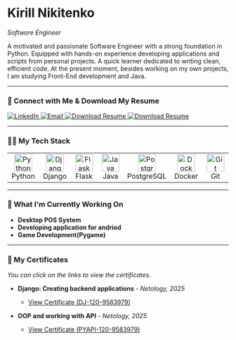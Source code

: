 # Kirill Nikitenko
*Software Engineer*

A motivated and passionate Software Engineer with a strong foundation in Python. Equipped with hands-on experience developing applications and scripts from personal projects.  A quick learner dedicated to writing clean, efficient code. At the present moment, besides working on my own projects, I am studying Front-End development and Java.

---

### 🤝 Connect with Me & Download My Resume

<a href="https://linkedin.com/in/kirill-nikitenko-8b600a375/" target="_blank">
<img src="https://img.shields.io/badge/LinkedIn-0077B5?style=for-the-badge&logo=linkedin&logoColor=white" alt="LinkedIn"/>
</a>
<a href="mailto:kirill_n89@mail.ru">
<img src="https://img.shields.io/badge/Email-D14836?style=for-the-badge&logo=gmail&logoColor=white" alt="Email"/>
</a>
<a href="https://github.com/Kirill-dev01/resume/blob/main/Nikitenko-Kirill-Resume(eng).pdf" target="_blank">
<img src="https://img.shields.io/badge/Download-My_Resume_(PDF)-blue?style=for-the-badge&logo=googledocs&logoColor=white" alt="Download Resume"/>
</a>
<a href="https://github.com/Kirill-dev01/resume/blob/main/Никитенко%20Кирилл%2C%20резюме.pdf" target="_blank">
<img src="https://img.shields.io/badge/Download-Мое_Резюме_(PDF)-blue?style=for-the-badge&logo=googledocs&logoColor=white" alt="Download Resume"/>
</a>


---

### 👨‍💻 My Tech Stack
<table>
  <tr>
    <td align="center" width="96">
      <a href="#"><img src="https://cdn.jsdelivr.net/gh/devicons/devicon/icons/python/python-original.svg" width="40" height="40" alt="Python" /></a><br>Python
    </td>
    <td align="center" width="96">
      <a href="#"><img src="https://cdn.jsdelivr.net/gh/devicons/devicon/icons/django/django-plain.svg" width="40" height="40" alt="Django" /></a><br>Django
    </td>
    <td align="center" width="96">
      <a href="#"><img src="https://cdn.jsdelivr.net/gh/devicons/devicon/icons/flask/flask-original.svg" width="40" height="40" alt="Flask" /></a><br>Flask
    </td>
    <td align="center" width="96">
      <a href="#"><img src="https://cdn.jsdelivr.net/gh/devicons/devicon/icons/java/java-original.svg" width="40" height="40" alt="Java" /></a><br>Java
    </td>
    <td align="center" width="96">
      <a href="#"><img src="https://cdn.jsdelivr.net/gh/devicons/devicon/icons/postgresql/postgresql-original.svg" width="40" height="40" alt="PostgreSQL" /></a><br>PostgreSQL
    </td>
    <td align="center" width="96">
      <a href="#"><img src="https://cdn.jsdelivr.net/gh/devicons/devicon/icons/docker/docker-original.svg" width="40" height="40" alt="Docker" /></a><br>Docker
    </td>
     <td align="center" width="96">
      <a href="#"><img src="https://cdn.jsdelivr.net/gh/devicons/devicon/icons/git/git-original.svg" width="40" height="40" alt="Git" /></a><br>Git
    </td>
  </tr>
</table>

---

### 🚀 What I'm Currently Working On

* **Desktop POS System**
* **Developing application for andriod**
* **Game Development(Pygame)**

---

### 📜 My Certificates

*You can click on the links to view the certificates.*

* **Django: Creating backend applications** - *Netology, 2025*
    * [View Certificate (DJ-120-9583979)](https://github.com/Kirill-dev01/resume/blob/main/certificate%20(5).pdf)

* **OOP and working with API** - *Netology, 2025*
    * [View Certificate (PYAPI-120-9583979)](https://github.com/Kirill-dev01/resume/blob/main/certificate%20(2).pdf)

